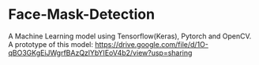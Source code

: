 # Face-Mask-Detection
A Machine Learning model using Tensorflow(Keras), Pytorch and OpenCV.
A prototype of this model: https://drive.google.com/file/d/1O-qBO3GKgEiJWgrfBAzQzlYbYIEoV4b2/view?usp=sharing
